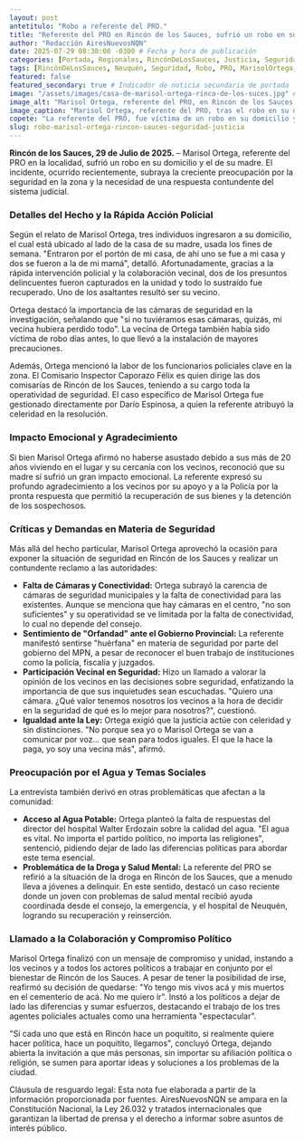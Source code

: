 ```yaml
---
layout: post
antetitulo: "Robo a referente del PRO."
title: "Referente del PRO en Rincón de los Sauces, sufrió un robo en su domicilio y reclamo más seguridad y justicia."
author: "Redacción AiresNuevosNQN"
date: 2025-07-29 08:30:00 -0300 # Fecha y hora de publicación
categories: [Portada, Regionales, RincónDeLosSauces, Justicia, Seguridad]
tags: [RincónDeLosSauces, Neuquén, Seguridad, Robo, PRO, MarisolOrtega, Justicia, Policía, Delincuencia, AguaPotable, SaludMental]
featured: false
featured_secondary: true # Indicador de noticia secundaria de portada
image: "/assets/images/casa-de-marisol-ortega-rinco-de-los-suces.jpg" # RUTA DE LA IMAGEN (SUGERENCIA: 400px x 300px - proporción 4:3 para portada secundaria) [cite: 2025-06-07]
image_alt: "Marisol Ortega, referente del PRO, en Rincón de los Sauces."
image_caption: "Marisol Ortega, referente del PRO, tras el robo en su domicilio y el de su madre en Rincón de los Sauces."
copete: "La referente del PRO, fue víctima de un robo en su domicilio y en el de su madre en Rincón de los Sauces. El incidente ha puesto de manifiesto no solo la vulnerabilidad ante la delincuencia sino también la urgente necesidad de mejoras en la seguridad de la localidad."
slug: robo-marisol-ortega-rincon-sauces-seguridad-justicia
---
```


**Rincón de los Sauces, 29 de Julio de 2025.** – Marisol Ortega, referente del PRO en la localidad, sufrió un robo en su domicilio y el de su madre. El incidente, ocurrido recientemente, subraya la creciente preocupación por la seguridad en la zona y la necesidad de una respuesta contundente del sistema judicial.

### Detalles del Hecho y la Rápida Acción Policial

Según el relato de Marisol Ortega, tres individuos ingresaron a su domicilio, el cual está ubicado al lado de la casa de su madre, usada los fines de semana. "Entraron por el portón de mi casa, de ahí uno se fue a mi casa y dos se fueron a la de mi mamá", detalló. Afortunadamente, gracias a la rápida intervención policial y la colaboración vecinal, dos de los presuntos delincuentes fueron capturados en la unidad y todo lo sustraído fue recuperado. Uno de los asaltantes resultó ser su vecino.

Ortega destacó la importancia de las cámaras de seguridad en la investigación, señalando que "si no tuviéramos esas cámaras, quizás, mi vecina hubiera perdido todo". La vecina de Ortega también había sido víctima de robo días antes, lo que llevó a la instalación de mayores precauciones.

Además, Ortega mencionó la labor de los funcionarios policiales clave en la zona. El Comisario Inspector Caporazo Félix es quien dirige las dos comisarías de Rincón de los Sauces, teniendo a su cargo toda la operatividad de seguridad. El caso específico de Marisol Ortega fue gestionado directamente por Darío Espinosa, a quien la referente atribuyó la celeridad en la resolución.

### Impacto Emocional y Agradecimiento

Si bien Marisol Ortega afirmó no haberse asustado debido a sus más de 20 años viviendo en el lugar y su cercanía con los vecinos, reconoció que su madre sí sufrió un gran impacto emocional. La referente expresó su profundo agradecimiento a los vecinos por su apoyo y a la Policía por la pronta respuesta que permitió la recuperación de sus bienes y la detención de los sospechosos.

### Críticas y Demandas en Materia de Seguridad

Más allá del hecho particular, Marisol Ortega aprovechó la ocasión para exponer la situación de seguridad en Rincón de los Sauces y realizar un contundente reclamo a las autoridades:

* **Falta de Cámaras y Conectividad:** Ortega subrayó la carencia de cámaras de seguridad municipales y la falta de conectividad para las existentes. Aunque se menciona que hay cámaras en el centro, "no son suficientes" y su operatividad se ve limitada por la falta de conectividad, lo cual no depende del consejo.
* **Sentimiento de "Orfandad" ante el Gobierno Provincial:** La referente manifestó sentirse "huérfana" en materia de seguridad por parte del gobierno del MPN, a pesar de reconocer el buen trabajo de instituciones como la policía, fiscalía y juzgados.
* **Participación Vecinal en Seguridad:** Hizo un llamado a valorar la opinión de los vecinos en las decisiones sobre seguridad, enfatizando la importancia de que sus inquietudes sean escuchadas. "Quiero una cámara. ¿Qué valor tenemos nosotros los vecinos a la hora de decidir en la seguridad de qué es lo mejor para nosotros?", cuestionó.
* **Igualdad ante la Ley:** Ortega exigió que la justicia actúe con celeridad y sin distinciones. "No porque sea yo o Marisol Ortega se van a comunicar por voz... que sean para todos iguales. El que la hace la paga, yo soy una vecina más", afirmó.

### Preocupación por el Agua y Temas Sociales

La entrevista también derivó en otras problemáticas que afectan a la comunidad:

* **Acceso al Agua Potable:** Ortega planteó la falta de respuestas del director del hospital Walter Erdozain sobre la calidad del agua. "El agua es vital. No importa el partido político, no importa las religiones", sentenció, pidiendo dejar de lado las diferencias políticas para abordar este tema esencial.
* **Problemática de la Droga y Salud Mental:** La referente del PRO se refirió a la situación de la droga en Rincón de los Sauces, que a menudo lleva a jóvenes a delinquir. En este sentido, destacó un caso reciente donde un joven con problemas de salud mental recibió ayuda coordinada desde el consejo, la emergencia, y el hospital de Neuquén, logrando su recuperación y reinserción.

### Llamado a la Colaboración y Compromiso Político

Marisol Ortega finalizó con un mensaje de compromiso y unidad, instando a los vecinos y a todos los actores políticos a trabajar en conjunto por el bienestar de Rincón de los Sauces. A pesar de tener la posibilidad de irse, reafirmó su decisión de quedarse: "Yo tengo mis vivos acá y mis muertos en el cementerio de acá. No me quiero ir". Instó a los políticos a dejar de lado las diferencias y sumar esfuerzos, destacando el trabajo de los tres agentes policiales actuales como una herramienta "espectacular".

"Si cada uno que está en Rincón hace un poquitito, si realmente quiere hacer política, hace un poquitito, llegamos", concluyó Ortega, dejando abierta la invitación a que más personas, sin importar su afiliación política o religión, se sumen para aportar ideas y soluciones a los problemas de la ciudad.

Cláusula de resguardo legal:
Esta nota fue elaborada a partir de la información proporcionada por fuentes. AiresNuevosNQN se ampara en la Constitución Nacional, la Ley 26.032 y tratados internacionales que garantizan la libertad de prensa y el derecho a informar sobre asuntos de interés público.